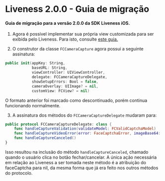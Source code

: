 # Liveness 2.0.0 - Guia de migração

#### Guia de migração para a versão 2.0.0 da SDK Liveness iOS.

1. Agora é possível implementar sua própria view customizada para ser exibida pelo Liveness. Para isto, consulte [este guia.](CustomView.md)

2. O construtor da classe `FCCameraCapture` agora possui a seguinte assinatura:
```swift
public init(appKey: String,
            baseURL: String,
            viewController: UIViewController,
            delegate: FCCameraCaptureDelegate,
            showSetupErrors: Bool = false,
            cameraOverlay: UIImage? = nil,
            customView: FCView? = nil)
```
O formato anterior foi marcado como descontinuado, porém continua funcionando normalmente.

3. A assinatura dos métodos do `FCCameraCaptureDelegate` mudaram para:
```swift
public protocol FCCameraCaptureDelegate: class {
    func handleCaptureValidation(validateModel: FCValidCaptchaModel)
    func handleCaptureVideoError(error: FaceCaptchaError, imageBase64: String?)
    func handleCaptureCanceled()
}
```
Isso resultou na inclusão do método `handleCaptureCanceled`, chamado quando o usuário clica no botão fechar/cancelar. A única ação necessária em relação ao Liveness a ser tomada neste método é a atribuição do faceCaptcha para nil, da mesma forma que já era feito nos outros métodos do protocolo.
